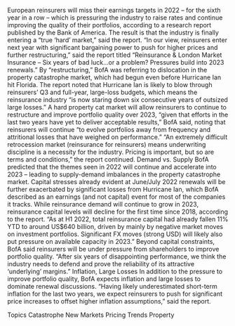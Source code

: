 European reinsurers will miss their earnings targets in 2022 – for the sixth year in a row – which is pressuring the industry to raise rates and continue improving the quality of their portfolios, according to a research report published by the Bank of America.
The result is that the industry is finally entering a “true ‘hard’ market,” said the report.
“In our view, reinsurers enter next year with significant bargaining power to push for higher prices and further restructuring,” said the report titled “Reinsurance & London Market Insurance – Six years of bad luck…or a problem? Pressures build into 2023 renewals.”
By “restructuring,” BofA was referring to dislocation in the property catastrophe market, which had begun even before Hurricane Ian hit Florida. The report noted that Hurricane Ian is likely to blow through reinsurers’ Q3 and full-year, large-loss budgets, which means the reinsurance industry “is now staring down six consecutive years of outsized large losses.”
A hard property cat market will allow reinsurers to continue to restructure and improve portfolio quality over 2023, “given that efforts in the last two years have yet to deliver acceptable results,” BofA said, noting that reinsurers will continue “to evolve portfolios away from frequency and attritional losses that have weighed on performance.”
“An extremely difficult retrocession market (reinsurance for reinsurers) means underwriting discipline is a necessity for the industry. Pricing is important, but so are terms and conditions,” the report continued.
Demand vs. Supply
BofA predicted that the themes seen in 2022 will continue and accelerate into 2023 – leading to supply-demand imbalances in the property catastrophe market. Capital stresses already evident at June/July 2022 renewals will be further exacerbated by significant losses from Hurricane Ian, which BofA described as an earnings (and not capital) event for most of the companies it tracks.
While reinsurance demand will continue to grow in 2023, reinsurance capital levels will decline for the first time since 2018, according to the report. “As at H1 2022, total reinsurance capital had already fallen 11% YTD to around US$640 billion, driven by mainly by negative market moves on investment portfolios. Significant FX moves (strong USD) will likely also put pressure on available capacity in 2023.”
Beyond capital constraints, BofA said reinsurers will be under pressure from shareholders to improve portfolio quality. “After six years of disappointing performance, we think the industry needs to defend and prove the reliability of its attractive ‘underlying’ margins.”
Inflation, Large Losses
In addition to the pressure to improve portfolio quality, BofA expects inflation and large losses to dominate renewal discussions.
“Having likely underestimated short-term inflation for the last two years, we expect reinsurers to push for significant price increases to offset higher inflation assumptions,” said the report.

Topics
Catastrophe
New Markets
Pricing Trends
Property
